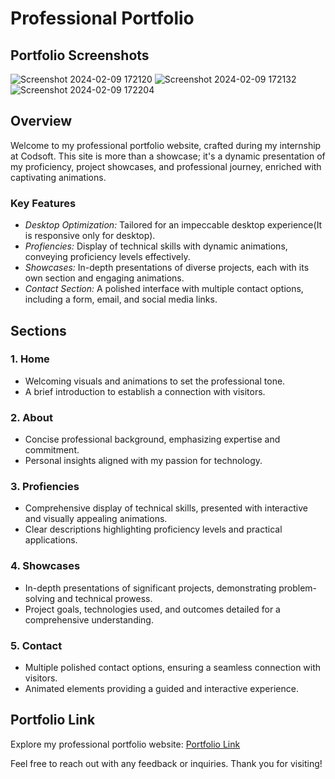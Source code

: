 # Professional Portfolio

## Portfolio Screenshots
![Screenshot 2024-02-09 172120](https://github.com/Abinesh-Srinivasan/Portfolio/assets/148744282/36efde3d-9beb-4177-9912-5c3c80390bb0)
![Screenshot 2024-02-09 172132](https://github.com/Abinesh-Srinivasan/Portfolio/assets/148744282/b186dbc7-63aa-46a6-96f6-77bd3d3e2459)
![Screenshot 2024-02-09 172204](https://github.com/Abinesh-Srinivasan/Portfolio/assets/148744282/78fb8b75-02ba-4f0f-90ec-84f7f2bd3d06)


## Overview
Welcome to my professional portfolio website, crafted during my internship at Codsoft. This site is more than a showcase; it's a dynamic presentation of my proficiency, project showcases, and professional journey, enriched with captivating animations.

### Key Features
- *Desktop Optimization:* Tailored for an impeccable desktop experience(It is responsive only for desktop).
- *Profiencies:* Display of technical skills with dynamic animations, conveying proficiency levels effectively.
- *Showcases:* In-depth presentations of diverse projects, each with its own section and engaging animations.
- *Contact Section:* A polished interface with multiple contact options, including a form, email, and social media links.

## Sections

### 1. Home
- Welcoming visuals and animations to set the professional tone.
- A brief introduction to establish a connection with visitors.

### 2. About
- Concise professional background, emphasizing expertise and commitment.
- Personal insights aligned with my passion for technology.

### 3. Profiencies
- Comprehensive display of technical skills, presented with interactive and visually appealing animations.
- Clear descriptions highlighting proficiency levels and practical applications.

### 4. Showcases
- In-depth presentations of significant projects, demonstrating problem-solving and technical prowess.
- Project goals, technologies used, and outcomes detailed for a comprehensive understanding.

### 5. Contact
- Multiple polished contact options, ensuring a seamless connection with visitors.
- Animated elements providing a guided and interactive experience.

## Portfolio Link
Explore my professional portfolio website: [Portfolio Link](https://abinesh-srinivasan.github.io/Portfolio/)


Feel free to reach out with any feedback or inquiries. Thank you for visiting!
